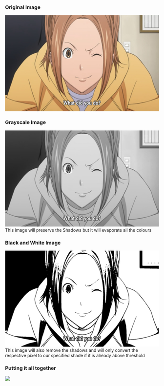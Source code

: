 ### Original Image
![alt text](./miyoshi.jpg)

### Grayscale Image
![alt text](./miyoshi_g.jpg)
This image will preserve the Shadows but it will evaporate all the colours

### Black and White Image
![alt text](./miyoshi_bw.jpg)
This image will also remove the shadows and will only convert the respective pixel to our specified shade if it is already above threshold

### Putting it all together
![](./transition.jpg)
